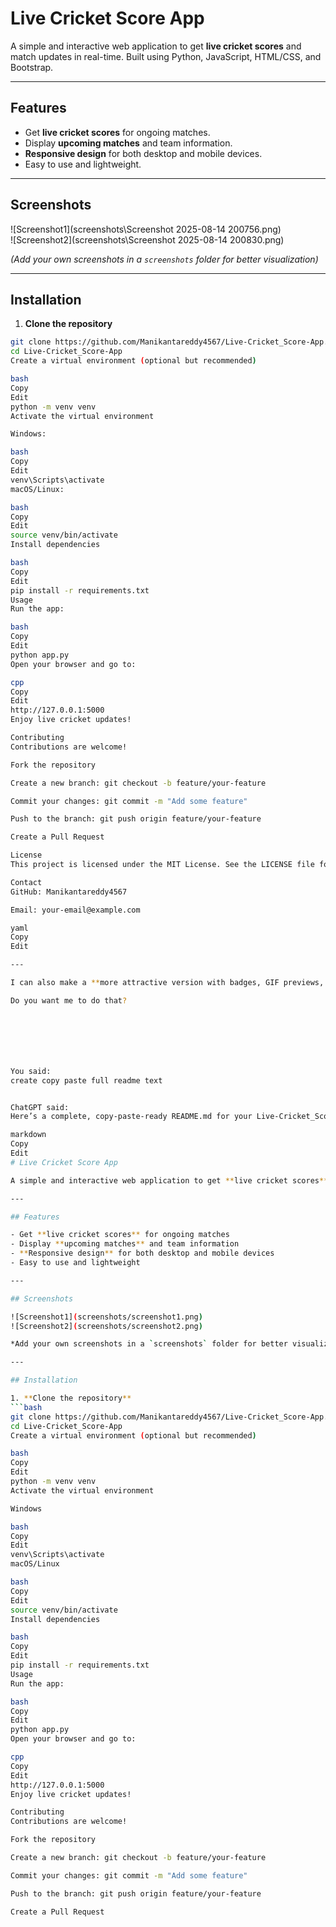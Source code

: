 # Live Cricket Score App

A simple and interactive web application to get **live cricket scores** and match updates in real-time. Built using Python, JavaScript, HTML/CSS, and Bootstrap.

---

## Features

- Get **live cricket scores** for ongoing matches.  
- Display **upcoming matches** and team information.  
- **Responsive design** for both desktop and mobile devices.  
- Easy to use and lightweight.

---

## Screenshots

![Screenshot1](screenshots\Screenshot 2025-08-14 200756.png)  
![Screenshot2](screenshots\Screenshot 2025-08-14 200830.png)  


*(Add your own screenshots in a `screenshots` folder for better visualization)*

---

## Installation

1. **Clone the repository**
```bash
git clone https://github.com/Manikantareddy4567/Live-Cricket_Score-App.git
cd Live-Cricket_Score-App
Create a virtual environment (optional but recommended)

bash
Copy
Edit
python -m venv venv
Activate the virtual environment

Windows:

bash
Copy
Edit
venv\Scripts\activate
macOS/Linux:

bash
Copy
Edit
source venv/bin/activate
Install dependencies

bash
Copy
Edit
pip install -r requirements.txt
Usage
Run the app:

bash
Copy
Edit
python app.py
Open your browser and go to:

cpp
Copy
Edit
http://127.0.0.1:5000
Enjoy live cricket updates!

Contributing
Contributions are welcome!

Fork the repository

Create a new branch: git checkout -b feature/your-feature

Commit your changes: git commit -m "Add some feature"

Push to the branch: git push origin feature/your-feature

Create a Pull Request

License
This project is licensed under the MIT License. See the LICENSE file for details.

Contact
GitHub: Manikantareddy4567

Email: your-email@example.com

yaml
Copy
Edit

---

I can also make a **more attractive version with badges, GIF previews, and color styling** for your GitHub page so it looks professional.  

Do you want me to do that?







You said:
create copy paste full readme text


ChatGPT said:
Here’s a complete, copy-paste-ready README.md for your Live-Cricket_Score-App project:

markdown
Copy
Edit
# Live Cricket Score App

A simple and interactive web application to get **live cricket scores** and match updates in real-time. Built using Python, JavaScript, HTML/CSS, and Bootstrap.

---

## Features

- Get **live cricket scores** for ongoing matches  
- Display **upcoming matches** and team information  
- **Responsive design** for both desktop and mobile devices  
- Easy to use and lightweight  

---

## Screenshots

![Screenshot1](screenshots/screenshot1.png)  
![Screenshot2](screenshots/screenshot2.png)  

*Add your own screenshots in a `screenshots` folder for better visualization.*

---

## Installation

1. **Clone the repository**
```bash
git clone https://github.com/Manikantareddy4567/Live-Cricket_Score-App.git
cd Live-Cricket_Score-App
Create a virtual environment (optional but recommended)

bash
Copy
Edit
python -m venv venv
Activate the virtual environment

Windows

bash
Copy
Edit
venv\Scripts\activate
macOS/Linux

bash
Copy
Edit
source venv/bin/activate
Install dependencies

bash
Copy
Edit
pip install -r requirements.txt
Usage
Run the app:

bash
Copy
Edit
python app.py
Open your browser and go to:

cpp
Copy
Edit
http://127.0.0.1:5000
Enjoy live cricket updates!

Contributing
Contributions are welcome!

Fork the repository

Create a new branch: git checkout -b feature/your-feature

Commit your changes: git commit -m "Add some feature"

Push to the branch: git push origin feature/your-feature

Create a Pull Request
